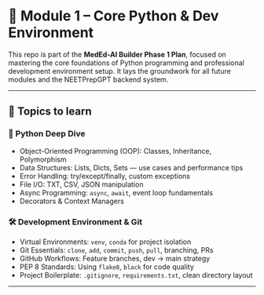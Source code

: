 
# 🧩 Module 1 – Core Python & Dev Environment

This repo is part of the **MedEd-AI Builder Phase 1 Plan**, focused on mastering the core foundations of Python programming and professional development environment setup. It lays the groundwork for all future modules and the NEETPrepGPT backend system.

---

## 🚀 Topics to learn

### 📌 Python Deep Dive
- Object-Oriented Programming (OOP): Classes, Inheritance, Polymorphism
- Data Structures: Lists, Dicts, Sets — use cases and performance tips
- Error Handling: try/except/finally, custom exceptions
- File I/O: TXT, CSV, JSON manipulation
- Async Programming: `async`, `await`, event loop fundamentals
- Decorators & Context Managers

### 🛠️ Development Environment & Git
- Virtual Environments: `venv`, `conda` for project isolation
- Git Essentials: `clone`, `add`, `commit`, `push`, `pull`, branching, PRs
- GitHub Workflows: Feature branches, dev → main strategy
- PEP 8 Standards: Using `flake8`, `black` for code quality
- Project Boilerplate: `.gitignore`, `requirements.txt`, clean directory layout

---



